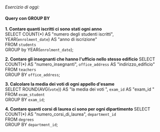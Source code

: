 _Esercizio di oggi:_

#### Query con GROUP BY

**1. Contare quanti iscritti ci sono stati ogni anno**\
SELECT COUNT(\*) AS "numero degli studenti iscritti", YEAR(`enrolment_date`) AS "anno di iscrizione"\
FROM `students`\
GROUP by YEAR(`enrolment_date`);

**2. Contare gli insegnanti che hanno l'ufficio nello stesso edificio**
SELECT COUNT(\*) AS "numero_insegnanti", `office_address` AS "indirizzo_edificio"\
FROM `teachers`\
GROUP BY `office_address`;

**3. Calcolare la media dei voti di ogni appello d'esame**\
SELECT ROUND(AVG(`vote`)) AS "la media dei voti ", `exam_id` AS "exam_id "\
FROM `exam_student`\
GROUP BY `exam_id`;

**4. Contare quanti corsi di laurea ci sono per ogni dipartimento**
SELECT COUNT(\*) AS "numero_corsi_di_laurea", `department_id`\
FROM `degrees`\
GROUP BY `department_id`;
